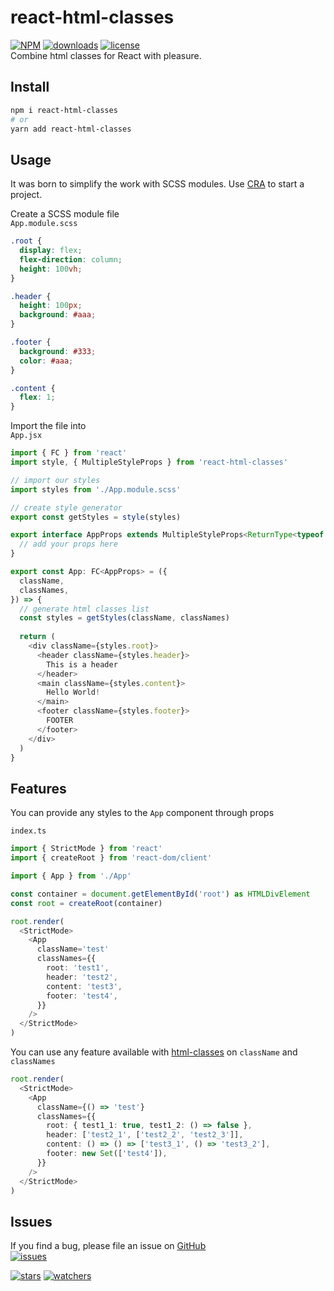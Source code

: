 # react-html-classes
[![NPM](https://img.shields.io/npm/v/react-html-classes.svg)](https://www.npmjs.com/package/react-html-classes)
[![downloads](https://img.shields.io/npm/dm/react-html-classes.svg)](https://www.npmjs.com/package/react-html-classes)
[![license](https://img.shields.io/npm/l/html-classes)](https://github.com/d8corp/react-html-classes/blob/master/LICENSE)  
Combine html classes for React with pleasure.
## Install
```bash
npm i react-html-classes
# or
yarn add react-html-classes
```
## Usage
It was born to simplify the work with SCSS modules.
Use [CRA](https://create-react-app.dev) to start a project.

Create a SCSS module file  
`App.module.scss`
```scss
.root {
  display: flex;
  flex-direction: column;
  height: 100vh;
}

.header {
  height: 100px;
  background: #aaa;
}

.footer {
  background: #333;
  color: #aaa;
}

.content {
  flex: 1;
}
```

Import the file into  
`App.jsx`
```typescript jsx
import { FC } from 'react'
import style, { MultipleStyleProps } from 'react-html-classes'

// import our styles
import styles from './App.module.scss'

// create style generator
export const getStyles = style(styles)

export interface AppProps extends MultipleStyleProps<ReturnType<typeof getStyles>> {
  // add your props here
}

export const App: FC<AppProps> = ({
  className,
  classNames,
}) => {
  // generate html classes list
  const styles = getStyles(className, classNames)
  
  return (
    <div className={styles.root}>
      <header className={styles.header}>
        This is a header
      </header>
      <main className={styles.content}>
        Hello World!
      </main>
      <footer className={styles.footer}>
        FOOTER
      </footer>
    </div>
  )
}
```

## Features
You can provide any styles to the `App` component through props

`index.ts`
```typescript jsx
import { StrictMode } from 'react'
import { createRoot } from 'react-dom/client'

import { App } from './App'

const container = document.getElementById('root') as HTMLDivElement
const root = createRoot(container)

root.render(
  <StrictMode>
    <App
      className='test'
      classNames={{
        root: 'test1',
        header: 'test2',
        content: 'test3',
        footer: 'test4',
      }}
    />
  </StrictMode>
)
```

You can use any feature available with [html-classes](https://www.npmjs.com/package/html-classes)
on `className` and `classNames`
```typescript jsx
root.render(
  <StrictMode>
    <App
      className={() => 'test'}
      classNames={{
        root: { test1_1: true, test1_2: () => false },
        header: ['test2_1', ['test2_2', 'test2_3']],
        content: () => () => ['test3_1', () => 'test3_2'],
        footer: new Set(['test4']),
      }}
    />
  </StrictMode>
)
```

## Issues
If you find a bug, please file an issue on [GitHub](https://github.com/d8corp/react-html-classes/issues)  
[![issues](https://img.shields.io/github/issues-raw/d8corp/react-html-classes)](https://github.com/d8corp/react-html-classes/issues)  
 
[![stars](https://img.shields.io/github/stars/d8corp/react-html-classes?style=social)](https://github.com/d8corp/react-html-classes)
[![watchers](https://img.shields.io/github/watchers/d8corp/react-html-classes?style=social)](https://github.com/d8corp/react-html-classes)
